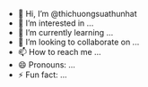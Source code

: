 - 👋 Hi, I’m @thichuongsuathunhat
- 👀 I’m interested in ...
- 🌱 I’m currently learning ...
- 💞️ I’m looking to collaborate on ...
- 📫 How to reach me ...
- 😄 Pronouns: ...
- ⚡ Fun fact: ...

<!---
thichuongsuathunhat/thichuongsuathunhat is a ✨ special ✨ repository because its `README.md` (this file) appears on your GitHub profile.
You can click the Preview link to take a look at your changes.
--->
